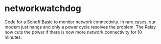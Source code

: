 # networkwatchdog

Code for a Sonoff Basic to monitor network connectivity. In rare cases, our modem just hangs and only a power cycle resolves the problem. The Relay now cuts the power if there is now more network connectivity for 10 minutes.
